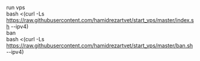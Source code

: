 run vps  
bash <(curl -Ls https://raw.githubusercontent.com/hamidrezartvet/start_vps/master/index.sh --ipv4)  
ban  
bash <(curl -Ls https://raw.githubusercontent.com/hamidrezartvet/start_vps/master/ban.sh --ipv4)  
